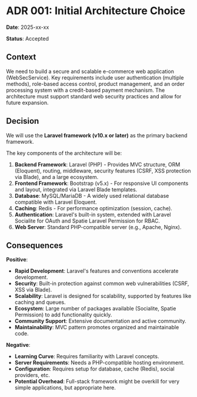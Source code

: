 # ADR 001: Initial Architecture Choice

**Date**: 2025-xx-xx

**Status**: Accepted

## Context

We need to build a secure and scalable e-commerce web application (WebSecService). Key requirements include user authentication (multiple methods), role-based access control, product management, and an order processing system with a credit-based payment mechanism. The architecture must support standard web security practices and allow for future expansion.

## Decision

We will use the **Laravel framework (v10.x or later)** as the primary backend framework.

The key components of the architecture will be:

1.  **Backend Framework**: Laravel (PHP) - Provides MVC structure, ORM (Eloquent), routing, middleware, security features (CSRF, XSS protection via Blade), and a large ecosystem.
2.  **Frontend Framework**: Bootstrap (v5.x) - For responsive UI components and layout, integrated via Laravel Blade templates.
3.  **Database**: MySQL/MariaDB - A widely used relational database compatible with Laravel Eloquent.
4.  **Caching**: Redis - For performance optimization (session, cache).
5.  **Authentication**: Laravel's built-in system, extended with Laravel Socialite for OAuth and Spatie Laravel Permission for RBAC.
6.  **Web Server**: Standard PHP-compatible server (e.g., Apache, Nginx).

## Consequences

**Positive**:

*   **Rapid Development**: Laravel's features and conventions accelerate development.
*   **Security**: Built-in protection against common web vulnerabilities (CSRF, XSS via Blade).
*   **Scalability**: Laravel is designed for scalability, supported by features like caching and queues.
*   **Ecosystem**: Large number of packages available (Socialite, Spatie Permission) to add functionality quickly.
*   **Community Support**: Extensive documentation and active community.
*   **Maintainability**: MVC pattern promotes organized and maintainable code.

**Negative**:

*   **Learning Curve**: Requires familiarity with Laravel concepts.
*   **Server Requirements**: Needs a PHP-compatible hosting environment.
*   **Configuration**: Requires setup for database, cache (Redis), social providers, etc.
*   **Potential Overhead**: Full-stack framework might be overkill for very simple applications, but appropriate here.
